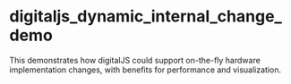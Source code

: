 # digitaljs_dynamic_internal_change_demo

This demonstrates how digitalJS could support on-the-fly hardware implementation changes, with benefits for performance and visualization.